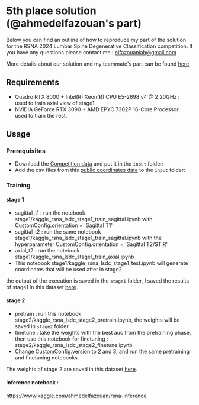 # 5th place solution (@ahmedelfazouan's part)
Below you can find an outline of how to reproduce my part of the solution for the RSNA 2024 Lumbar Spine Degenerative Classification competition.
If you have any questions please contact me : elfazouaniah@gmail.com

More details about our solution and my teammate's part can be found [here](https://www.kaggle.com/competitions/rsna-2024-lumbar-spine-degenerative-classification/discussion/539472).
## Requirements
- Quadro RTX 8000 + Intel(R) Xeon(R) CPU E5-2698 v4 @ 2.20GHz : used to train axial view of stage1.
- NVIDIA GeForce RTX 3090 + AMD EPYC 7302P 16-Core Processor : used to train the rest.
## Usage
### Prerequisites
- Download the [Competition data](https://www.kaggle.com/competitions/rsna-2024-lumbar-spine-degenerative-classification/data) and put it in the `input` folder: 
- Add the csv files from this [public coordinates data](https://www.kaggle.com/datasets/brendanartley/lumbar-coordinate-pretraining-dataset) to the `input` folder:
### Training
#### stage 1
- sagittal_t1 : run the notebook stage1/kaggle_rsna_lsdc_stage1_train_sagittal.ipynb with CustomConfig.orientation =  'Sagittal T1'
- sagittal_t2 : run the same notebook stage1/kaggle_rsna_lsdc_stage1_train_sagittal.ipynb with the hyperparameter CustomConfig.orientation = 'Sagittal T2/STIR'
- axial_t2 : run the notebook stage1/kaggle_rsna_lsdc_stage1_train_axial.ipynb
- This notebook stage1/kaggle_rsna_lsdc_stage1_test.ipynb will generate coordinates that will be used after in stage2

the output of the execution is saved in the `stage1` folder, I saved the results of stage1 in this dataset [here](https://www.kaggle.com/datasets/ahmedelfazouan/stage1-rsna-effnet). 
#### stage 2
- pretrain : run this notebook stage2/kaggle_rsna_lsdc_stage2_pretrain.ipynb, the weights will be saved in `stage2` folder.
- finetune : take the weights with the best auc from the pretraining phase, then use this notebook for finetuning : stage2/kaggle_rsna_lsdc_stage2_finetune.ipynb
- Change CustomConfig.version to 2 and 3, and run the same pretraining and finetuning notebooks.

The weights of stage 2 are saved in this dataset [here](https://www.kaggle.com/datasets/ahmedelfazouan/rsna-stage2-weights).

#### Inference notebook :
https://www.kaggle.com/ahmedelfazouan/rsna-inference

